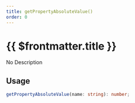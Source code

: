```yaml
---
title: getPropertyAbsoluteValue()
order: 0
---
```


# {{ $frontmatter.title }}

No Description

## Usage

```ts
getPropertyAbsoluteValue(name: string): number;
```

